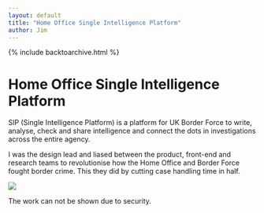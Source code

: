 ```yaml
---
layout: default
title: "Home Office Single Intelligence Platform"
author: Jim
---
```


{% include backtoarchive.html %}

# Home Office Single Intelligence Platform

SIP (Single Intelligence Platform) is a platform for UK Border Force to write, analyse, check and share intelligence and connect the dots in investigations across the entire agency.

I was the design lead and liased between the product, front-end and research teams to revolutionise how the Home Office and Border Force fought border crime. This they did by cutting case handling time in half.

![]({{site.url}}assets/images/homeoffice.png)

The work can not be shown due to security.
